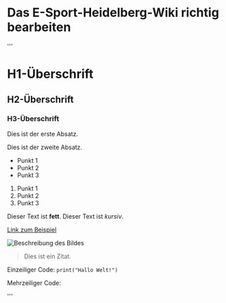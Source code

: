 # Das E-Sport-Heidelberg-Wiki richtig bearbeiten
'''
# H1-Überschrift
## H2-Überschrift
### H3-Überschrift

Dies ist der erste Absatz.

Dies ist der zweite Absatz.

- Punkt 1
- Punkt 2
- Punkt 3

1. Punkt 1
2. Punkt 2
3. Punkt 3

Dieser Text ist **fett**.
Dieser Text ist *kursiv*.

[Link zum Beispiel](https://www.beispiel.com)

![Beschreibung des Bildes](pfad/zum/bild.jpg)

> Dies ist ein Zitat.

Einzeiliger Code: `print("Hallo Welt!")`

Mehrzeiliger Code:

'''
